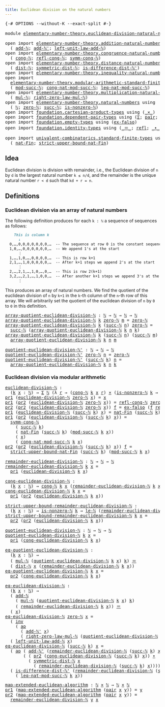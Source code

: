 ```yaml
---
title: Euclidean division on the natural numbers
---
```


<pre class="Agda"><a id="67" class="Symbol">{-#</a> <a id="71" class="Keyword">OPTIONS</a> <a id="79" class="Pragma">--without-K</a> <a id="91" class="Pragma">--exact-split</a> <a id="105" class="Symbol">#-}</a>

<a id="110" class="Keyword">module</a> <a id="117" href="elementary-number-theory.euclidean-division-natural-numbers.html" class="Module">elementary-number-theory.euclidean-division-natural-numbers</a> <a id="177" class="Keyword">where</a>

<a id="184" class="Keyword">open</a> <a id="189" class="Keyword">import</a> <a id="196" href="elementary-number-theory.addition-natural-numbers.html" class="Module">elementary-number-theory.addition-natural-numbers</a> <a id="246" class="Keyword">using</a>
  <a id="254" class="Symbol">(</a> <a id="256" href="elementary-number-theory.addition-natural-numbers.html#1096" class="Function">add-ℕ</a><a id="261" class="Symbol">;</a> <a id="263" href="elementary-number-theory.addition-natural-numbers.html#1169" class="Function">add-ℕ&#39;</a><a id="269" class="Symbol">;</a> <a id="271" href="elementary-number-theory.addition-natural-numbers.html#1464" class="Function">left-unit-law-add-ℕ</a><a id="290" class="Symbol">)</a>
<a id="292" class="Keyword">open</a> <a id="297" class="Keyword">import</a> <a id="304" href="elementary-number-theory.congruence-natural-numbers.html" class="Module">elementary-number-theory.congruence-natural-numbers</a> <a id="356" class="Keyword">using</a>
  <a id="364" class="Symbol">(</a> <a id="366" href="elementary-number-theory.congruence-natural-numbers.html#1610" class="Function">cong-ℕ</a><a id="372" class="Symbol">;</a> <a id="374" href="elementary-number-theory.congruence-natural-numbers.html#2576" class="Function">refl-cong-ℕ</a><a id="385" class="Symbol">;</a> <a id="387" href="elementary-number-theory.congruence-natural-numbers.html#2856" class="Function">symm-cong-ℕ</a><a id="398" class="Symbol">)</a>
<a id="400" class="Keyword">open</a> <a id="405" class="Keyword">import</a> <a id="412" href="elementary-number-theory.distance-natural-numbers.html" class="Module">elementary-number-theory.distance-natural-numbers</a> <a id="462" class="Keyword">using</a>
  <a id="470" class="Symbol">(</a> <a id="472" href="elementary-number-theory.distance-natural-numbers.html#1255" class="Function">dist-ℕ</a><a id="478" class="Symbol">;</a> <a id="480" href="elementary-number-theory.distance-natural-numbers.html#2322" class="Function">symmetric-dist-ℕ</a><a id="496" class="Symbol">;</a> <a id="498" href="elementary-number-theory.distance-natural-numbers.html#9708" class="Function">is-difference-dist-ℕ&#39;</a><a id="519" class="Symbol">)</a>
<a id="521" class="Keyword">open</a> <a id="526" class="Keyword">import</a> <a id="533" href="elementary-number-theory.inequality-natural-numbers.html" class="Module">elementary-number-theory.inequality-natural-numbers</a> <a id="585" class="Keyword">using</a> <a id="591" class="Symbol">(</a><a id="592" href="elementary-number-theory.inequality-natural-numbers.html#2079" class="Function">le-ℕ</a><a id="596" class="Symbol">)</a>
<a id="598" class="Keyword">open</a> <a id="603" class="Keyword">import</a>
  <a id="612" href="elementary-number-theory.modular-arithmetic-standard-finite-types.html" class="Module">elementary-number-theory.modular-arithmetic-standard-finite-types</a> <a id="678" class="Keyword">using</a>
  <a id="686" class="Symbol">(</a> <a id="688" href="elementary-number-theory.modular-arithmetic-standard-finite-types.html#2844" class="Function">mod-succ-ℕ</a><a id="698" class="Symbol">;</a> <a id="700" href="elementary-number-theory.modular-arithmetic-standard-finite-types.html#3602" class="Function">cong-nat-mod-succ-ℕ</a><a id="719" class="Symbol">;</a> <a id="721" href="elementary-number-theory.modular-arithmetic-standard-finite-types.html#32991" class="Function">leq-nat-mod-succ-ℕ</a><a id="739" class="Symbol">)</a>
<a id="741" class="Keyword">open</a> <a id="746" class="Keyword">import</a> <a id="753" href="elementary-number-theory.multiplication-natural-numbers.html" class="Module">elementary-number-theory.multiplication-natural-numbers</a> <a id="809" class="Keyword">using</a>
  <a id="817" class="Symbol">(</a> <a id="819" href="elementary-number-theory.multiplication-natural-numbers.html#1286" class="Function">mul-ℕ</a><a id="824" class="Symbol">;</a> <a id="826" href="elementary-number-theory.multiplication-natural-numbers.html#1815" class="Function">right-zero-law-mul-ℕ</a><a id="846" class="Symbol">)</a>
<a id="848" class="Keyword">open</a> <a id="853" class="Keyword">import</a> <a id="860" href="elementary-number-theory.natural-numbers.html" class="Module">elementary-number-theory.natural-numbers</a> <a id="901" class="Keyword">using</a>
  <a id="909" class="Symbol">(</a> <a id="911" href="elementary-number-theory.natural-numbers.html#1548" class="Datatype">ℕ</a><a id="912" class="Symbol">;</a> <a id="914" href="elementary-number-theory.natural-numbers.html#1569" class="InductiveConstructor">zero-ℕ</a><a id="920" class="Symbol">;</a> <a id="922" href="elementary-number-theory.natural-numbers.html#1582" class="InductiveConstructor">succ-ℕ</a><a id="928" class="Symbol">;</a> <a id="930" href="elementary-number-theory.natural-numbers.html#2029" class="Function">is-nonzero-ℕ</a><a id="942" class="Symbol">)</a>
<a id="944" class="Keyword">open</a> <a id="949" class="Keyword">import</a> <a id="956" href="foundation.cartesian-product-types.html" class="Module">foundation.cartesian-product-types</a> <a id="991" class="Keyword">using</a> <a id="997" class="Symbol">(</a><a id="998" href="foundation-core.cartesian-product-types.html#590" class="Function Operator">_×_</a><a id="1001" class="Symbol">)</a>
<a id="1003" class="Keyword">open</a> <a id="1008" class="Keyword">import</a> <a id="1015" href="foundation.dependent-pair-types.html" class="Module">foundation.dependent-pair-types</a> <a id="1047" class="Keyword">using</a> <a id="1053" class="Symbol">(</a><a id="1054" href="foundation-core.dependent-pair-types.html#515" class="Record">Σ</a><a id="1055" class="Symbol">;</a> <a id="1057" href="foundation-core.dependent-pair-types.html#588" class="InductiveConstructor">pair</a><a id="1061" class="Symbol">;</a> <a id="1063" href="foundation-core.dependent-pair-types.html#605" class="Field">pr1</a><a id="1066" class="Symbol">;</a> <a id="1068" href="foundation-core.dependent-pair-types.html#617" class="Field">pr2</a><a id="1071" class="Symbol">)</a>
<a id="1073" class="Keyword">open</a> <a id="1078" class="Keyword">import</a> <a id="1085" href="foundation.empty-types.html" class="Module">foundation.empty-types</a> <a id="1108" class="Keyword">using</a> <a id="1114" class="Symbol">(</a><a id="1115" href="foundation-core.empty-types.html#1160" class="Function">ex-falso</a><a id="1123" class="Symbol">)</a>
<a id="1125" class="Keyword">open</a> <a id="1130" class="Keyword">import</a> <a id="1137" href="foundation.identity-types.html" class="Module">foundation.identity-types</a> <a id="1163" class="Keyword">using</a> <a id="1169" class="Symbol">(</a><a id="1170" href="foundation-core.identity-types.html#1865" class="Function Operator">_＝_</a><a id="1173" class="Symbol">;</a> <a id="1175" href="foundation-core.identity-types.html#1820" class="InductiveConstructor">refl</a><a id="1179" class="Symbol">;</a> <a id="1181" href="foundation-core.identity-types.html#2425" class="Function Operator">_∙_</a><a id="1184" class="Symbol">;</a> <a id="1186" href="foundation-core.identity-types.html#2729" class="Function">inv</a><a id="1189" class="Symbol">;</a> <a id="1191" href="foundation-core.identity-types.html#4003" class="Function">ap</a><a id="1193" class="Symbol">)</a>

<a id="1196" class="Keyword">open</a> <a id="1201" class="Keyword">import</a> <a id="1208" href="univalent-combinatorics.standard-finite-types.html" class="Module">univalent-combinatorics.standard-finite-types</a> <a id="1254" class="Keyword">using</a>
  <a id="1262" class="Symbol">(</a> <a id="1264" href="univalent-combinatorics.standard-finite-types.html#5339" class="Function">nat-Fin</a><a id="1271" class="Symbol">;</a> <a id="1273" href="univalent-combinatorics.standard-finite-types.html#5442" class="Function">strict-upper-bound-nat-Fin</a><a id="1299" class="Symbol">)</a>
</pre>
## Idea

Euclidean division is division with remainder, i.e., the Euclidean division of `n` by `d` is the largest natural number `k ≤ n/d`, and the remainder is the unique natural number `r < d` such that `kd + r = n`.

## Definitions

### Euclidean division via an array of natural numbers

The following definition produces for each `k : ℕ` a sequence of sequences as follows:

```md
    This is column k
      ↓
  0,…,0,0,0,0,0,0,0,…  -- The sequence at row 0 is the constant sequence
  1,0,…,0,0,0,0,0,0,…  -- We append 1's at the start
      ⋮
  1,…,1,0,…,0,0,0,0,…  -- This is row k+1    
  2,1,…,1,0,0,0,0,0,…  -- After k+1 steps we append 2's at the start
      ⋮
  2,…,2,1,…,1,0,…,0,…  -- This is row 2(k+1)
  3,2,…,2,1,…,1,0,0,…  -- After another k+1 steps we append 3's at the start
      ⋮
```

This produces an array of natural numbers. We find the quotient of the euclidean division of `n` by `k+1` in the `k`-th column of the `n`-th row of this array. We will arbitrarily set the quotient of the euclidean division of `n` by `0` to `0` in this definition.

<pre class="Agda"><a id="array-quotient-euclidean-division-ℕ"></a><a id="2386" href="elementary-number-theory.euclidean-division-natural-numbers.html#2386" class="Function">array-quotient-euclidean-division-ℕ</a> <a id="2422" class="Symbol">:</a> <a id="2424" href="elementary-number-theory.natural-numbers.html#1548" class="Datatype">ℕ</a> <a id="2426" class="Symbol">→</a> <a id="2428" href="elementary-number-theory.natural-numbers.html#1548" class="Datatype">ℕ</a> <a id="2430" class="Symbol">→</a> <a id="2432" href="elementary-number-theory.natural-numbers.html#1548" class="Datatype">ℕ</a> <a id="2434" class="Symbol">→</a> <a id="2436" href="elementary-number-theory.natural-numbers.html#1548" class="Datatype">ℕ</a>
<a id="2438" href="elementary-number-theory.euclidean-division-natural-numbers.html#2386" class="Function">array-quotient-euclidean-division-ℕ</a> <a id="2474" href="elementary-number-theory.euclidean-division-natural-numbers.html#2474" class="Bound">k</a> <a id="2476" href="elementary-number-theory.natural-numbers.html#1569" class="InductiveConstructor">zero-ℕ</a> <a id="2483" href="elementary-number-theory.euclidean-division-natural-numbers.html#2483" class="Bound">m</a> <a id="2485" class="Symbol">=</a> <a id="2487" href="elementary-number-theory.natural-numbers.html#1569" class="InductiveConstructor">zero-ℕ</a>
<a id="2494" href="elementary-number-theory.euclidean-division-natural-numbers.html#2386" class="Function">array-quotient-euclidean-division-ℕ</a> <a id="2530" href="elementary-number-theory.euclidean-division-natural-numbers.html#2530" class="Bound">k</a> <a id="2532" class="Symbol">(</a><a id="2533" href="elementary-number-theory.natural-numbers.html#1582" class="InductiveConstructor">succ-ℕ</a> <a id="2540" href="elementary-number-theory.euclidean-division-natural-numbers.html#2540" class="Bound">n</a><a id="2541" class="Symbol">)</a> <a id="2543" href="elementary-number-theory.natural-numbers.html#1569" class="InductiveConstructor">zero-ℕ</a> <a id="2550" class="Symbol">=</a>
  <a id="2554" href="elementary-number-theory.natural-numbers.html#1582" class="InductiveConstructor">succ-ℕ</a> <a id="2561" class="Symbol">(</a><a id="2562" href="elementary-number-theory.euclidean-division-natural-numbers.html#2386" class="Function">array-quotient-euclidean-division-ℕ</a> <a id="2598" href="elementary-number-theory.euclidean-division-natural-numbers.html#2530" class="Bound">k</a> <a id="2600" href="elementary-number-theory.euclidean-division-natural-numbers.html#2540" class="Bound">n</a> <a id="2602" href="elementary-number-theory.euclidean-division-natural-numbers.html#2530" class="Bound">k</a><a id="2603" class="Symbol">)</a>
<a id="2605" href="elementary-number-theory.euclidean-division-natural-numbers.html#2386" class="Function">array-quotient-euclidean-division-ℕ</a> <a id="2641" href="elementary-number-theory.euclidean-division-natural-numbers.html#2641" class="Bound">k</a> <a id="2643" class="Symbol">(</a><a id="2644" href="elementary-number-theory.natural-numbers.html#1582" class="InductiveConstructor">succ-ℕ</a> <a id="2651" href="elementary-number-theory.euclidean-division-natural-numbers.html#2651" class="Bound">n</a><a id="2652" class="Symbol">)</a> <a id="2654" class="Symbol">(</a><a id="2655" href="elementary-number-theory.natural-numbers.html#1582" class="InductiveConstructor">succ-ℕ</a> <a id="2662" href="elementary-number-theory.euclidean-division-natural-numbers.html#2662" class="Bound">m</a><a id="2663" class="Symbol">)</a> <a id="2665" class="Symbol">=</a>
  <a id="2669" href="elementary-number-theory.euclidean-division-natural-numbers.html#2386" class="Function">array-quotient-euclidean-division-ℕ</a> <a id="2705" href="elementary-number-theory.euclidean-division-natural-numbers.html#2641" class="Bound">k</a> <a id="2707" href="elementary-number-theory.euclidean-division-natural-numbers.html#2651" class="Bound">n</a> <a id="2709" href="elementary-number-theory.euclidean-division-natural-numbers.html#2662" class="Bound">m</a>

<a id="quotient-euclidean-division-ℕ&#39;"></a><a id="2712" href="elementary-number-theory.euclidean-division-natural-numbers.html#2712" class="Function">quotient-euclidean-division-ℕ&#39;</a> <a id="2743" class="Symbol">:</a> <a id="2745" href="elementary-number-theory.natural-numbers.html#1548" class="Datatype">ℕ</a> <a id="2747" class="Symbol">→</a> <a id="2749" href="elementary-number-theory.natural-numbers.html#1548" class="Datatype">ℕ</a> <a id="2751" class="Symbol">→</a> <a id="2753" href="elementary-number-theory.natural-numbers.html#1548" class="Datatype">ℕ</a>
<a id="2755" href="elementary-number-theory.euclidean-division-natural-numbers.html#2712" class="Function">quotient-euclidean-division-ℕ&#39;</a> <a id="2786" href="elementary-number-theory.natural-numbers.html#1569" class="InductiveConstructor">zero-ℕ</a> <a id="2793" href="elementary-number-theory.euclidean-division-natural-numbers.html#2793" class="Bound">n</a> <a id="2795" class="Symbol">=</a> <a id="2797" href="elementary-number-theory.natural-numbers.html#1569" class="InductiveConstructor">zero-ℕ</a>
<a id="2804" href="elementary-number-theory.euclidean-division-natural-numbers.html#2712" class="Function">quotient-euclidean-division-ℕ&#39;</a> <a id="2835" class="Symbol">(</a><a id="2836" href="elementary-number-theory.natural-numbers.html#1582" class="InductiveConstructor">succ-ℕ</a> <a id="2843" href="elementary-number-theory.euclidean-division-natural-numbers.html#2843" class="Bound">k</a><a id="2844" class="Symbol">)</a> <a id="2846" href="elementary-number-theory.euclidean-division-natural-numbers.html#2846" class="Bound">n</a> <a id="2848" class="Symbol">=</a>
  <a id="2852" href="elementary-number-theory.euclidean-division-natural-numbers.html#2386" class="Function">array-quotient-euclidean-division-ℕ</a> <a id="2888" href="elementary-number-theory.euclidean-division-natural-numbers.html#2843" class="Bound">k</a> <a id="2890" href="elementary-number-theory.euclidean-division-natural-numbers.html#2846" class="Bound">n</a> <a id="2892" href="elementary-number-theory.euclidean-division-natural-numbers.html#2843" class="Bound">k</a>
</pre>
### Euclidean division via modular arithmetic

<pre class="Agda"><a id="euclidean-division-ℕ"></a><a id="2954" href="elementary-number-theory.euclidean-division-natural-numbers.html#2954" class="Function">euclidean-division-ℕ</a> <a id="2975" class="Symbol">:</a>
  <a id="2979" class="Symbol">(</a><a id="2980" href="elementary-number-theory.euclidean-division-natural-numbers.html#2980" class="Bound">k</a> <a id="2982" href="elementary-number-theory.euclidean-division-natural-numbers.html#2982" class="Bound">x</a> <a id="2984" class="Symbol">:</a> <a id="2986" href="elementary-number-theory.natural-numbers.html#1548" class="Datatype">ℕ</a><a id="2987" class="Symbol">)</a> <a id="2989" class="Symbol">→</a> <a id="2991" href="foundation-core.dependent-pair-types.html#515" class="Record">Σ</a> <a id="2993" href="elementary-number-theory.natural-numbers.html#1548" class="Datatype">ℕ</a> <a id="2995" class="Symbol">(λ</a> <a id="2998" href="elementary-number-theory.euclidean-division-natural-numbers.html#2998" class="Bound">r</a> <a id="3000" class="Symbol">→</a> <a id="3002" class="Symbol">(</a><a id="3003" href="elementary-number-theory.congruence-natural-numbers.html#1610" class="Function">cong-ℕ</a> <a id="3010" href="elementary-number-theory.euclidean-division-natural-numbers.html#2980" class="Bound">k</a> <a id="3012" href="elementary-number-theory.euclidean-division-natural-numbers.html#2982" class="Bound">x</a> <a id="3014" href="elementary-number-theory.euclidean-division-natural-numbers.html#2998" class="Bound">r</a><a id="3015" class="Symbol">)</a> <a id="3017" href="foundation-core.cartesian-product-types.html#590" class="Function Operator">×</a> <a id="3019" class="Symbol">(</a><a id="3020" href="elementary-number-theory.natural-numbers.html#2029" class="Function">is-nonzero-ℕ</a> <a id="3033" href="elementary-number-theory.euclidean-division-natural-numbers.html#2980" class="Bound">k</a> <a id="3035" class="Symbol">→</a> <a id="3037" href="elementary-number-theory.inequality-natural-numbers.html#2079" class="Function">le-ℕ</a> <a id="3042" href="elementary-number-theory.euclidean-division-natural-numbers.html#2998" class="Bound">r</a> <a id="3044" href="elementary-number-theory.euclidean-division-natural-numbers.html#2980" class="Bound">k</a><a id="3045" class="Symbol">))</a>
<a id="3048" href="foundation-core.dependent-pair-types.html#605" class="Field">pr1</a> <a id="3052" class="Symbol">(</a><a id="3053" href="elementary-number-theory.euclidean-division-natural-numbers.html#2954" class="Function">euclidean-division-ℕ</a> <a id="3074" href="elementary-number-theory.natural-numbers.html#1569" class="InductiveConstructor">zero-ℕ</a> <a id="3081" href="elementary-number-theory.euclidean-division-natural-numbers.html#3081" class="Bound">x</a><a id="3082" class="Symbol">)</a> <a id="3084" class="Symbol">=</a> <a id="3086" href="elementary-number-theory.euclidean-division-natural-numbers.html#3081" class="Bound">x</a>
<a id="3088" href="foundation-core.dependent-pair-types.html#605" class="Field">pr1</a> <a id="3092" class="Symbol">(</a><a id="3093" href="foundation-core.dependent-pair-types.html#617" class="Field">pr2</a> <a id="3097" class="Symbol">(</a><a id="3098" href="elementary-number-theory.euclidean-division-natural-numbers.html#2954" class="Function">euclidean-division-ℕ</a> <a id="3119" href="elementary-number-theory.natural-numbers.html#1569" class="InductiveConstructor">zero-ℕ</a> <a id="3126" href="elementary-number-theory.euclidean-division-natural-numbers.html#3126" class="Bound">x</a><a id="3127" class="Symbol">))</a> <a id="3130" class="Symbol">=</a> <a id="3132" href="elementary-number-theory.congruence-natural-numbers.html#2576" class="Function">refl-cong-ℕ</a> <a id="3144" href="elementary-number-theory.natural-numbers.html#1569" class="InductiveConstructor">zero-ℕ</a> <a id="3151" href="elementary-number-theory.euclidean-division-natural-numbers.html#3126" class="Bound">x</a>
<a id="3153" href="foundation-core.dependent-pair-types.html#617" class="Field">pr2</a> <a id="3157" class="Symbol">(</a><a id="3158" href="foundation-core.dependent-pair-types.html#617" class="Field">pr2</a> <a id="3162" class="Symbol">(</a><a id="3163" href="elementary-number-theory.euclidean-division-natural-numbers.html#2954" class="Function">euclidean-division-ℕ</a> <a id="3184" href="elementary-number-theory.natural-numbers.html#1569" class="InductiveConstructor">zero-ℕ</a> <a id="3191" href="elementary-number-theory.euclidean-division-natural-numbers.html#3191" class="Bound">x</a><a id="3192" class="Symbol">))</a> <a id="3195" href="elementary-number-theory.euclidean-division-natural-numbers.html#3195" class="Bound">f</a> <a id="3197" class="Symbol">=</a> <a id="3199" href="foundation-core.empty-types.html#1160" class="Function">ex-falso</a> <a id="3208" class="Symbol">(</a><a id="3209" href="elementary-number-theory.euclidean-division-natural-numbers.html#3195" class="Bound">f</a> <a id="3211" href="foundation-core.identity-types.html#1820" class="InductiveConstructor">refl</a><a id="3215" class="Symbol">)</a>
<a id="3217" href="foundation-core.dependent-pair-types.html#605" class="Field">pr1</a> <a id="3221" class="Symbol">(</a><a id="3222" href="elementary-number-theory.euclidean-division-natural-numbers.html#2954" class="Function">euclidean-division-ℕ</a> <a id="3243" class="Symbol">(</a><a id="3244" href="elementary-number-theory.natural-numbers.html#1582" class="InductiveConstructor">succ-ℕ</a> <a id="3251" href="elementary-number-theory.euclidean-division-natural-numbers.html#3251" class="Bound">k</a><a id="3252" class="Symbol">)</a> <a id="3254" href="elementary-number-theory.euclidean-division-natural-numbers.html#3254" class="Bound">x</a><a id="3255" class="Symbol">)</a> <a id="3257" class="Symbol">=</a> <a id="3259" href="univalent-combinatorics.standard-finite-types.html#5339" class="Function">nat-Fin</a> <a id="3267" class="Symbol">(</a><a id="3268" href="elementary-number-theory.natural-numbers.html#1582" class="InductiveConstructor">succ-ℕ</a> <a id="3275" href="elementary-number-theory.euclidean-division-natural-numbers.html#3251" class="Bound">k</a><a id="3276" class="Symbol">)</a> <a id="3278" class="Symbol">(</a><a id="3279" href="elementary-number-theory.modular-arithmetic-standard-finite-types.html#2844" class="Function">mod-succ-ℕ</a> <a id="3290" href="elementary-number-theory.euclidean-division-natural-numbers.html#3251" class="Bound">k</a> <a id="3292" href="elementary-number-theory.euclidean-division-natural-numbers.html#3254" class="Bound">x</a><a id="3293" class="Symbol">)</a>
<a id="3295" href="foundation-core.dependent-pair-types.html#605" class="Field">pr1</a> <a id="3299" class="Symbol">(</a><a id="3300" href="foundation-core.dependent-pair-types.html#617" class="Field">pr2</a> <a id="3304" class="Symbol">(</a><a id="3305" href="elementary-number-theory.euclidean-division-natural-numbers.html#2954" class="Function">euclidean-division-ℕ</a> <a id="3326" class="Symbol">(</a><a id="3327" href="elementary-number-theory.natural-numbers.html#1582" class="InductiveConstructor">succ-ℕ</a> <a id="3334" href="elementary-number-theory.euclidean-division-natural-numbers.html#3334" class="Bound">k</a><a id="3335" class="Symbol">)</a> <a id="3337" href="elementary-number-theory.euclidean-division-natural-numbers.html#3337" class="Bound">x</a><a id="3338" class="Symbol">))</a> <a id="3341" class="Symbol">=</a>
  <a id="3345" href="elementary-number-theory.congruence-natural-numbers.html#2856" class="Function">symm-cong-ℕ</a>
    <a id="3361" class="Symbol">(</a> <a id="3363" href="elementary-number-theory.natural-numbers.html#1582" class="InductiveConstructor">succ-ℕ</a> <a id="3370" href="elementary-number-theory.euclidean-division-natural-numbers.html#3334" class="Bound">k</a><a id="3371" class="Symbol">)</a>
    <a id="3377" class="Symbol">(</a> <a id="3379" href="univalent-combinatorics.standard-finite-types.html#5339" class="Function">nat-Fin</a> <a id="3387" class="Symbol">(</a><a id="3388" href="elementary-number-theory.natural-numbers.html#1582" class="InductiveConstructor">succ-ℕ</a> <a id="3395" href="elementary-number-theory.euclidean-division-natural-numbers.html#3334" class="Bound">k</a><a id="3396" class="Symbol">)</a> <a id="3398" class="Symbol">(</a><a id="3399" href="elementary-number-theory.modular-arithmetic-standard-finite-types.html#2844" class="Function">mod-succ-ℕ</a> <a id="3410" href="elementary-number-theory.euclidean-division-natural-numbers.html#3334" class="Bound">k</a> <a id="3412" href="elementary-number-theory.euclidean-division-natural-numbers.html#3337" class="Bound">x</a><a id="3413" class="Symbol">))</a>
    <a id="3420" class="Symbol">(</a> <a id="3422" href="elementary-number-theory.euclidean-division-natural-numbers.html#3337" class="Bound">x</a><a id="3423" class="Symbol">)</a>
    <a id="3429" class="Symbol">(</a> <a id="3431" href="elementary-number-theory.modular-arithmetic-standard-finite-types.html#3602" class="Function">cong-nat-mod-succ-ℕ</a> <a id="3451" href="elementary-number-theory.euclidean-division-natural-numbers.html#3334" class="Bound">k</a> <a id="3453" href="elementary-number-theory.euclidean-division-natural-numbers.html#3337" class="Bound">x</a><a id="3454" class="Symbol">)</a>
<a id="3456" href="foundation-core.dependent-pair-types.html#617" class="Field">pr2</a> <a id="3460" class="Symbol">(</a><a id="3461" href="foundation-core.dependent-pair-types.html#617" class="Field">pr2</a> <a id="3465" class="Symbol">(</a><a id="3466" href="elementary-number-theory.euclidean-division-natural-numbers.html#2954" class="Function">euclidean-division-ℕ</a> <a id="3487" class="Symbol">(</a><a id="3488" href="elementary-number-theory.natural-numbers.html#1582" class="InductiveConstructor">succ-ℕ</a> <a id="3495" href="elementary-number-theory.euclidean-division-natural-numbers.html#3495" class="Bound">k</a><a id="3496" class="Symbol">)</a> <a id="3498" href="elementary-number-theory.euclidean-division-natural-numbers.html#3498" class="Bound">x</a><a id="3499" class="Symbol">))</a> <a id="3502" href="elementary-number-theory.euclidean-division-natural-numbers.html#3502" class="Bound">f</a> <a id="3504" class="Symbol">=</a>
  <a id="3508" href="univalent-combinatorics.standard-finite-types.html#5442" class="Function">strict-upper-bound-nat-Fin</a> <a id="3535" class="Symbol">(</a><a id="3536" href="elementary-number-theory.natural-numbers.html#1582" class="InductiveConstructor">succ-ℕ</a> <a id="3543" href="elementary-number-theory.euclidean-division-natural-numbers.html#3495" class="Bound">k</a><a id="3544" class="Symbol">)</a> <a id="3546" class="Symbol">(</a><a id="3547" href="elementary-number-theory.modular-arithmetic-standard-finite-types.html#2844" class="Function">mod-succ-ℕ</a> <a id="3558" href="elementary-number-theory.euclidean-division-natural-numbers.html#3495" class="Bound">k</a> <a id="3560" href="elementary-number-theory.euclidean-division-natural-numbers.html#3498" class="Bound">x</a><a id="3561" class="Symbol">)</a>

<a id="remainder-euclidean-division-ℕ"></a><a id="3564" href="elementary-number-theory.euclidean-division-natural-numbers.html#3564" class="Function">remainder-euclidean-division-ℕ</a> <a id="3595" class="Symbol">:</a> <a id="3597" href="elementary-number-theory.natural-numbers.html#1548" class="Datatype">ℕ</a> <a id="3599" class="Symbol">→</a> <a id="3601" href="elementary-number-theory.natural-numbers.html#1548" class="Datatype">ℕ</a> <a id="3603" class="Symbol">→</a> <a id="3605" href="elementary-number-theory.natural-numbers.html#1548" class="Datatype">ℕ</a>
<a id="3607" href="elementary-number-theory.euclidean-division-natural-numbers.html#3564" class="Function">remainder-euclidean-division-ℕ</a> <a id="3638" href="elementary-number-theory.euclidean-division-natural-numbers.html#3638" class="Bound">k</a> <a id="3640" href="elementary-number-theory.euclidean-division-natural-numbers.html#3640" class="Bound">x</a> <a id="3642" class="Symbol">=</a>
  <a id="3646" href="foundation-core.dependent-pair-types.html#605" class="Field">pr1</a> <a id="3650" class="Symbol">(</a><a id="3651" href="elementary-number-theory.euclidean-division-natural-numbers.html#2954" class="Function">euclidean-division-ℕ</a> <a id="3672" href="elementary-number-theory.euclidean-division-natural-numbers.html#3638" class="Bound">k</a> <a id="3674" href="elementary-number-theory.euclidean-division-natural-numbers.html#3640" class="Bound">x</a><a id="3675" class="Symbol">)</a>

<a id="cong-euclidean-division-ℕ"></a><a id="3678" href="elementary-number-theory.euclidean-division-natural-numbers.html#3678" class="Function">cong-euclidean-division-ℕ</a> <a id="3704" class="Symbol">:</a>
  <a id="3708" class="Symbol">(</a><a id="3709" href="elementary-number-theory.euclidean-division-natural-numbers.html#3709" class="Bound">k</a> <a id="3711" href="elementary-number-theory.euclidean-division-natural-numbers.html#3711" class="Bound">x</a> <a id="3713" class="Symbol">:</a> <a id="3715" href="elementary-number-theory.natural-numbers.html#1548" class="Datatype">ℕ</a><a id="3716" class="Symbol">)</a> <a id="3718" class="Symbol">→</a> <a id="3720" href="elementary-number-theory.congruence-natural-numbers.html#1610" class="Function">cong-ℕ</a> <a id="3727" href="elementary-number-theory.euclidean-division-natural-numbers.html#3709" class="Bound">k</a> <a id="3729" href="elementary-number-theory.euclidean-division-natural-numbers.html#3711" class="Bound">x</a> <a id="3731" class="Symbol">(</a><a id="3732" href="elementary-number-theory.euclidean-division-natural-numbers.html#3564" class="Function">remainder-euclidean-division-ℕ</a> <a id="3763" href="elementary-number-theory.euclidean-division-natural-numbers.html#3709" class="Bound">k</a> <a id="3765" href="elementary-number-theory.euclidean-division-natural-numbers.html#3711" class="Bound">x</a><a id="3766" class="Symbol">)</a>
<a id="3768" href="elementary-number-theory.euclidean-division-natural-numbers.html#3678" class="Function">cong-euclidean-division-ℕ</a> <a id="3794" href="elementary-number-theory.euclidean-division-natural-numbers.html#3794" class="Bound">k</a> <a id="3796" href="elementary-number-theory.euclidean-division-natural-numbers.html#3796" class="Bound">x</a> <a id="3798" class="Symbol">=</a>
  <a id="3802" href="foundation-core.dependent-pair-types.html#605" class="Field">pr1</a> <a id="3806" class="Symbol">(</a><a id="3807" href="foundation-core.dependent-pair-types.html#617" class="Field">pr2</a> <a id="3811" class="Symbol">(</a><a id="3812" href="elementary-number-theory.euclidean-division-natural-numbers.html#2954" class="Function">euclidean-division-ℕ</a> <a id="3833" href="elementary-number-theory.euclidean-division-natural-numbers.html#3794" class="Bound">k</a> <a id="3835" href="elementary-number-theory.euclidean-division-natural-numbers.html#3796" class="Bound">x</a><a id="3836" class="Symbol">))</a>

<a id="strict-upper-bound-remainder-euclidean-division-ℕ"></a><a id="3840" href="elementary-number-theory.euclidean-division-natural-numbers.html#3840" class="Function">strict-upper-bound-remainder-euclidean-division-ℕ</a> <a id="3890" class="Symbol">:</a>
  <a id="3894" class="Symbol">(</a><a id="3895" href="elementary-number-theory.euclidean-division-natural-numbers.html#3895" class="Bound">k</a> <a id="3897" href="elementary-number-theory.euclidean-division-natural-numbers.html#3897" class="Bound">x</a> <a id="3899" class="Symbol">:</a> <a id="3901" href="elementary-number-theory.natural-numbers.html#1548" class="Datatype">ℕ</a><a id="3902" class="Symbol">)</a> <a id="3904" class="Symbol">→</a> <a id="3906" href="elementary-number-theory.natural-numbers.html#2029" class="Function">is-nonzero-ℕ</a> <a id="3919" href="elementary-number-theory.euclidean-division-natural-numbers.html#3895" class="Bound">k</a> <a id="3921" class="Symbol">→</a> <a id="3923" href="elementary-number-theory.inequality-natural-numbers.html#2079" class="Function">le-ℕ</a> <a id="3928" class="Symbol">(</a><a id="3929" href="elementary-number-theory.euclidean-division-natural-numbers.html#3564" class="Function">remainder-euclidean-division-ℕ</a> <a id="3960" href="elementary-number-theory.euclidean-division-natural-numbers.html#3895" class="Bound">k</a> <a id="3962" href="elementary-number-theory.euclidean-division-natural-numbers.html#3897" class="Bound">x</a><a id="3963" class="Symbol">)</a> <a id="3965" href="elementary-number-theory.euclidean-division-natural-numbers.html#3895" class="Bound">k</a>
<a id="3967" href="elementary-number-theory.euclidean-division-natural-numbers.html#3840" class="Function">strict-upper-bound-remainder-euclidean-division-ℕ</a> <a id="4017" href="elementary-number-theory.euclidean-division-natural-numbers.html#4017" class="Bound">k</a> <a id="4019" href="elementary-number-theory.euclidean-division-natural-numbers.html#4019" class="Bound">x</a> <a id="4021" class="Symbol">=</a>
  <a id="4025" href="foundation-core.dependent-pair-types.html#617" class="Field">pr2</a> <a id="4029" class="Symbol">(</a><a id="4030" href="foundation-core.dependent-pair-types.html#617" class="Field">pr2</a> <a id="4034" class="Symbol">(</a><a id="4035" href="elementary-number-theory.euclidean-division-natural-numbers.html#2954" class="Function">euclidean-division-ℕ</a> <a id="4056" href="elementary-number-theory.euclidean-division-natural-numbers.html#4017" class="Bound">k</a> <a id="4058" href="elementary-number-theory.euclidean-division-natural-numbers.html#4019" class="Bound">x</a><a id="4059" class="Symbol">))</a>

<a id="quotient-euclidean-division-ℕ"></a><a id="4063" href="elementary-number-theory.euclidean-division-natural-numbers.html#4063" class="Function">quotient-euclidean-division-ℕ</a> <a id="4093" class="Symbol">:</a> <a id="4095" href="elementary-number-theory.natural-numbers.html#1548" class="Datatype">ℕ</a> <a id="4097" class="Symbol">→</a> <a id="4099" href="elementary-number-theory.natural-numbers.html#1548" class="Datatype">ℕ</a> <a id="4101" class="Symbol">→</a> <a id="4103" href="elementary-number-theory.natural-numbers.html#1548" class="Datatype">ℕ</a>
<a id="4105" href="elementary-number-theory.euclidean-division-natural-numbers.html#4063" class="Function">quotient-euclidean-division-ℕ</a> <a id="4135" href="elementary-number-theory.euclidean-division-natural-numbers.html#4135" class="Bound">k</a> <a id="4137" href="elementary-number-theory.euclidean-division-natural-numbers.html#4137" class="Bound">x</a> <a id="4139" class="Symbol">=</a>
  <a id="4143" href="foundation-core.dependent-pair-types.html#605" class="Field">pr1</a> <a id="4147" class="Symbol">(</a><a id="4148" href="elementary-number-theory.euclidean-division-natural-numbers.html#3678" class="Function">cong-euclidean-division-ℕ</a> <a id="4174" href="elementary-number-theory.euclidean-division-natural-numbers.html#4135" class="Bound">k</a> <a id="4176" href="elementary-number-theory.euclidean-division-natural-numbers.html#4137" class="Bound">x</a><a id="4177" class="Symbol">)</a>

<a id="eq-quotient-euclidean-division-ℕ"></a><a id="4180" href="elementary-number-theory.euclidean-division-natural-numbers.html#4180" class="Function">eq-quotient-euclidean-division-ℕ</a> <a id="4213" class="Symbol">:</a>
  <a id="4217" class="Symbol">(</a><a id="4218" href="elementary-number-theory.euclidean-division-natural-numbers.html#4218" class="Bound">k</a> <a id="4220" href="elementary-number-theory.euclidean-division-natural-numbers.html#4220" class="Bound">x</a> <a id="4222" class="Symbol">:</a> <a id="4224" href="elementary-number-theory.natural-numbers.html#1548" class="Datatype">ℕ</a><a id="4225" class="Symbol">)</a> <a id="4227" class="Symbol">→</a>
  <a id="4231" class="Symbol">(</a> <a id="4233" href="elementary-number-theory.multiplication-natural-numbers.html#1286" class="Function">mul-ℕ</a> <a id="4239" class="Symbol">(</a><a id="4240" href="elementary-number-theory.euclidean-division-natural-numbers.html#4063" class="Function">quotient-euclidean-division-ℕ</a> <a id="4270" href="elementary-number-theory.euclidean-division-natural-numbers.html#4218" class="Bound">k</a> <a id="4272" href="elementary-number-theory.euclidean-division-natural-numbers.html#4220" class="Bound">x</a><a id="4273" class="Symbol">)</a> <a id="4275" href="elementary-number-theory.euclidean-division-natural-numbers.html#4218" class="Bound">k</a><a id="4276" class="Symbol">)</a> <a id="4278" href="foundation-core.identity-types.html#1865" class="Function Operator">＝</a>
  <a id="4282" class="Symbol">(</a> <a id="4284" href="elementary-number-theory.distance-natural-numbers.html#1255" class="Function">dist-ℕ</a> <a id="4291" href="elementary-number-theory.euclidean-division-natural-numbers.html#4220" class="Bound">x</a> <a id="4293" class="Symbol">(</a><a id="4294" href="elementary-number-theory.euclidean-division-natural-numbers.html#3564" class="Function">remainder-euclidean-division-ℕ</a> <a id="4325" href="elementary-number-theory.euclidean-division-natural-numbers.html#4218" class="Bound">k</a> <a id="4327" href="elementary-number-theory.euclidean-division-natural-numbers.html#4220" class="Bound">x</a><a id="4328" class="Symbol">))</a>
<a id="4331" href="elementary-number-theory.euclidean-division-natural-numbers.html#4180" class="Function">eq-quotient-euclidean-division-ℕ</a> <a id="4364" href="elementary-number-theory.euclidean-division-natural-numbers.html#4364" class="Bound">k</a> <a id="4366" href="elementary-number-theory.euclidean-division-natural-numbers.html#4366" class="Bound">x</a> <a id="4368" class="Symbol">=</a>
  <a id="4372" href="foundation-core.dependent-pair-types.html#617" class="Field">pr2</a> <a id="4376" class="Symbol">(</a><a id="4377" href="elementary-number-theory.euclidean-division-natural-numbers.html#3678" class="Function">cong-euclidean-division-ℕ</a> <a id="4403" href="elementary-number-theory.euclidean-division-natural-numbers.html#4364" class="Bound">k</a> <a id="4405" href="elementary-number-theory.euclidean-division-natural-numbers.html#4366" class="Bound">x</a><a id="4406" class="Symbol">)</a>

<a id="eq-euclidean-division-ℕ"></a><a id="4409" href="elementary-number-theory.euclidean-division-natural-numbers.html#4409" class="Function">eq-euclidean-division-ℕ</a> <a id="4433" class="Symbol">:</a>
  <a id="4437" class="Symbol">(</a><a id="4438" href="elementary-number-theory.euclidean-division-natural-numbers.html#4438" class="Bound">k</a> <a id="4440" href="elementary-number-theory.euclidean-division-natural-numbers.html#4440" class="Bound">x</a> <a id="4442" class="Symbol">:</a> <a id="4444" href="elementary-number-theory.natural-numbers.html#1548" class="Datatype">ℕ</a><a id="4445" class="Symbol">)</a> <a id="4447" class="Symbol">→</a>
  <a id="4451" class="Symbol">(</a> <a id="4453" href="elementary-number-theory.addition-natural-numbers.html#1096" class="Function">add-ℕ</a>
    <a id="4463" class="Symbol">(</a> <a id="4465" href="elementary-number-theory.multiplication-natural-numbers.html#1286" class="Function">mul-ℕ</a> <a id="4471" class="Symbol">(</a><a id="4472" href="elementary-number-theory.euclidean-division-natural-numbers.html#4063" class="Function">quotient-euclidean-division-ℕ</a> <a id="4502" href="elementary-number-theory.euclidean-division-natural-numbers.html#4438" class="Bound">k</a> <a id="4504" href="elementary-number-theory.euclidean-division-natural-numbers.html#4440" class="Bound">x</a><a id="4505" class="Symbol">)</a> <a id="4507" href="elementary-number-theory.euclidean-division-natural-numbers.html#4438" class="Bound">k</a><a id="4508" class="Symbol">)</a>
    <a id="4514" class="Symbol">(</a> <a id="4516" href="elementary-number-theory.euclidean-division-natural-numbers.html#3564" class="Function">remainder-euclidean-division-ℕ</a> <a id="4547" href="elementary-number-theory.euclidean-division-natural-numbers.html#4438" class="Bound">k</a> <a id="4549" href="elementary-number-theory.euclidean-division-natural-numbers.html#4440" class="Bound">x</a><a id="4550" class="Symbol">))</a> <a id="4553" href="foundation-core.identity-types.html#1865" class="Function Operator">＝</a>
  <a id="4557" class="Symbol">(</a> <a id="4559" href="elementary-number-theory.euclidean-division-natural-numbers.html#4440" class="Bound">x</a><a id="4560" class="Symbol">)</a>
<a id="4562" href="elementary-number-theory.euclidean-division-natural-numbers.html#4409" class="Function">eq-euclidean-division-ℕ</a> <a id="4586" href="elementary-number-theory.natural-numbers.html#1569" class="InductiveConstructor">zero-ℕ</a> <a id="4593" href="elementary-number-theory.euclidean-division-natural-numbers.html#4593" class="Bound">x</a> <a id="4595" class="Symbol">=</a>
  <a id="4599" class="Symbol">(</a> <a id="4601" href="foundation-core.identity-types.html#2729" class="Function">inv</a>
    <a id="4609" class="Symbol">(</a> <a id="4611" href="foundation-core.identity-types.html#4003" class="Function">ap</a>
      <a id="4620" class="Symbol">(</a> <a id="4622" href="elementary-number-theory.addition-natural-numbers.html#1169" class="Function">add-ℕ&#39;</a> <a id="4629" href="elementary-number-theory.euclidean-division-natural-numbers.html#4593" class="Bound">x</a><a id="4630" class="Symbol">)</a>
      <a id="4638" class="Symbol">(</a> <a id="4640" href="elementary-number-theory.multiplication-natural-numbers.html#1815" class="Function">right-zero-law-mul-ℕ</a> <a id="4661" class="Symbol">(</a><a id="4662" href="elementary-number-theory.euclidean-division-natural-numbers.html#4063" class="Function">quotient-euclidean-division-ℕ</a> <a id="4692" href="elementary-number-theory.natural-numbers.html#1569" class="InductiveConstructor">zero-ℕ</a> <a id="4699" href="elementary-number-theory.euclidean-division-natural-numbers.html#4593" class="Bound">x</a><a id="4700" class="Symbol">))))</a> <a id="4705" href="foundation-core.identity-types.html#2425" class="Function Operator">∙</a>
  <a id="4709" class="Symbol">(</a> <a id="4711" href="elementary-number-theory.addition-natural-numbers.html#1464" class="Function">left-unit-law-add-ℕ</a> <a id="4731" href="elementary-number-theory.euclidean-division-natural-numbers.html#4593" class="Bound">x</a><a id="4732" class="Symbol">)</a>
<a id="4734" href="elementary-number-theory.euclidean-division-natural-numbers.html#4409" class="Function">eq-euclidean-division-ℕ</a> <a id="4758" class="Symbol">(</a><a id="4759" href="elementary-number-theory.natural-numbers.html#1582" class="InductiveConstructor">succ-ℕ</a> <a id="4766" href="elementary-number-theory.euclidean-division-natural-numbers.html#4766" class="Bound">k</a><a id="4767" class="Symbol">)</a> <a id="4769" href="elementary-number-theory.euclidean-division-natural-numbers.html#4769" class="Bound">x</a> <a id="4771" class="Symbol">=</a>
  <a id="4775" class="Symbol">(</a> <a id="4777" href="foundation-core.identity-types.html#4003" class="Function">ap</a> <a id="4780" class="Symbol">(</a> <a id="4782" href="elementary-number-theory.addition-natural-numbers.html#1169" class="Function">add-ℕ&#39;</a> <a id="4789" class="Symbol">(</a><a id="4790" href="elementary-number-theory.euclidean-division-natural-numbers.html#3564" class="Function">remainder-euclidean-division-ℕ</a> <a id="4821" class="Symbol">(</a><a id="4822" href="elementary-number-theory.natural-numbers.html#1582" class="InductiveConstructor">succ-ℕ</a> <a id="4829" href="elementary-number-theory.euclidean-division-natural-numbers.html#4766" class="Bound">k</a><a id="4830" class="Symbol">)</a> <a id="4832" href="elementary-number-theory.euclidean-division-natural-numbers.html#4769" class="Bound">x</a><a id="4833" class="Symbol">))</a>
       <a id="4843" class="Symbol">(</a> <a id="4845" class="Symbol">(</a> <a id="4847" href="foundation-core.dependent-pair-types.html#617" class="Field">pr2</a> <a id="4851" class="Symbol">(</a><a id="4852" href="elementary-number-theory.euclidean-division-natural-numbers.html#3678" class="Function">cong-euclidean-division-ℕ</a> <a id="4878" class="Symbol">(</a><a id="4879" href="elementary-number-theory.natural-numbers.html#1582" class="InductiveConstructor">succ-ℕ</a> <a id="4886" href="elementary-number-theory.euclidean-division-natural-numbers.html#4766" class="Bound">k</a><a id="4887" class="Symbol">)</a> <a id="4889" href="elementary-number-theory.euclidean-division-natural-numbers.html#4769" class="Bound">x</a><a id="4890" class="Symbol">))</a> <a id="4893" href="foundation-core.identity-types.html#2425" class="Function Operator">∙</a>
         <a id="4904" class="Symbol">(</a> <a id="4906" href="elementary-number-theory.distance-natural-numbers.html#2322" class="Function">symmetric-dist-ℕ</a> <a id="4923" href="elementary-number-theory.euclidean-division-natural-numbers.html#4769" class="Bound">x</a>
           <a id="4936" class="Symbol">(</a> <a id="4938" href="elementary-number-theory.euclidean-division-natural-numbers.html#3564" class="Function">remainder-euclidean-division-ℕ</a> <a id="4969" class="Symbol">(</a><a id="4970" href="elementary-number-theory.natural-numbers.html#1582" class="InductiveConstructor">succ-ℕ</a> <a id="4977" href="elementary-number-theory.euclidean-division-natural-numbers.html#4766" class="Bound">k</a><a id="4978" class="Symbol">)</a> <a id="4980" href="elementary-number-theory.euclidean-division-natural-numbers.html#4769" class="Bound">x</a><a id="4981" class="Symbol">))))</a> <a id="4986" href="foundation-core.identity-types.html#2425" class="Function Operator">∙</a>
  <a id="4990" class="Symbol">(</a> <a id="4992" href="elementary-number-theory.distance-natural-numbers.html#9708" class="Function">is-difference-dist-ℕ&#39;</a> <a id="5014" class="Symbol">(</a><a id="5015" href="elementary-number-theory.euclidean-division-natural-numbers.html#3564" class="Function">remainder-euclidean-division-ℕ</a> <a id="5046" class="Symbol">(</a><a id="5047" href="elementary-number-theory.natural-numbers.html#1582" class="InductiveConstructor">succ-ℕ</a> <a id="5054" href="elementary-number-theory.euclidean-division-natural-numbers.html#4766" class="Bound">k</a><a id="5055" class="Symbol">)</a> <a id="5057" href="elementary-number-theory.euclidean-division-natural-numbers.html#4769" class="Bound">x</a><a id="5058" class="Symbol">)</a> <a id="5060" href="elementary-number-theory.euclidean-division-natural-numbers.html#4769" class="Bound">x</a>
    <a id="5066" class="Symbol">(</a> <a id="5068" href="elementary-number-theory.modular-arithmetic-standard-finite-types.html#32991" class="Function">leq-nat-mod-succ-ℕ</a> <a id="5087" href="elementary-number-theory.euclidean-division-natural-numbers.html#4766" class="Bound">k</a> <a id="5089" href="elementary-number-theory.euclidean-division-natural-numbers.html#4769" class="Bound">x</a><a id="5090" class="Symbol">))</a>
</pre>
<pre class="Agda"><a id="map-extended-euclidean-algorithm"></a><a id="5106" href="elementary-number-theory.euclidean-division-natural-numbers.html#5106" class="Function">map-extended-euclidean-algorithm</a> <a id="5139" class="Symbol">:</a> <a id="5141" href="elementary-number-theory.natural-numbers.html#1548" class="Datatype">ℕ</a> <a id="5143" href="foundation-core.cartesian-product-types.html#590" class="Function Operator">×</a> <a id="5145" href="elementary-number-theory.natural-numbers.html#1548" class="Datatype">ℕ</a> <a id="5147" class="Symbol">→</a> <a id="5149" href="elementary-number-theory.natural-numbers.html#1548" class="Datatype">ℕ</a> <a id="5151" href="foundation-core.cartesian-product-types.html#590" class="Function Operator">×</a> <a id="5153" href="elementary-number-theory.natural-numbers.html#1548" class="Datatype">ℕ</a>
<a id="5155" href="foundation-core.dependent-pair-types.html#605" class="Field">pr1</a> <a id="5159" class="Symbol">(</a><a id="5160" href="elementary-number-theory.euclidean-division-natural-numbers.html#5106" class="Function">map-extended-euclidean-algorithm</a> <a id="5193" class="Symbol">(</a><a id="5194" href="foundation-core.dependent-pair-types.html#588" class="InductiveConstructor">pair</a> <a id="5199" href="elementary-number-theory.euclidean-division-natural-numbers.html#5199" class="Bound">x</a> <a id="5201" href="elementary-number-theory.euclidean-division-natural-numbers.html#5201" class="Bound">y</a><a id="5202" class="Symbol">))</a> <a id="5205" class="Symbol">=</a> <a id="5207" href="elementary-number-theory.euclidean-division-natural-numbers.html#5201" class="Bound">y</a>
<a id="5209" href="foundation-core.dependent-pair-types.html#617" class="Field">pr2</a> <a id="5213" class="Symbol">(</a><a id="5214" href="elementary-number-theory.euclidean-division-natural-numbers.html#5106" class="Function">map-extended-euclidean-algorithm</a> <a id="5247" class="Symbol">(</a><a id="5248" href="foundation-core.dependent-pair-types.html#588" class="InductiveConstructor">pair</a> <a id="5253" href="elementary-number-theory.euclidean-division-natural-numbers.html#5253" class="Bound">x</a> <a id="5255" href="elementary-number-theory.euclidean-division-natural-numbers.html#5255" class="Bound">y</a><a id="5256" class="Symbol">))</a> <a id="5259" class="Symbol">=</a>
  <a id="5263" href="elementary-number-theory.euclidean-division-natural-numbers.html#3564" class="Function">remainder-euclidean-division-ℕ</a> <a id="5294" href="elementary-number-theory.euclidean-division-natural-numbers.html#5255" class="Bound">y</a> <a id="5296" href="elementary-number-theory.euclidean-division-natural-numbers.html#5253" class="Bound">x</a>
</pre>